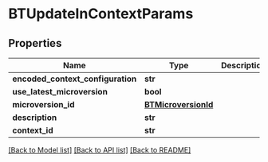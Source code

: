 # BTUpdateInContextParams

## Properties
Name | Type | Description | Notes
------------ | ------------- | ------------- | -------------
**encoded_context_configuration** | **str** |  | [optional] 
**use_latest_microversion** | **bool** |  | [optional] 
**microversion_id** | [**BTMicroversionId**](BTMicroversionId.md) |  | [optional] 
**description** | **str** |  | [optional] 
**context_id** | **str** |  | [optional] 

[[Back to Model list]](../README.md#documentation-for-models) [[Back to API list]](../README.md#documentation-for-api-endpoints) [[Back to README]](../README.md)


